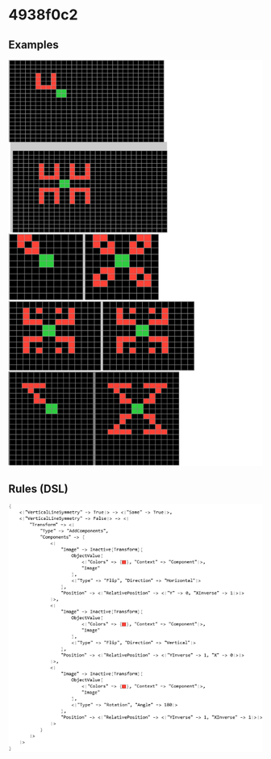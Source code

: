 # 4938f0c2

## Examples

![ARC examples for 4938f0c2](examples.png?raw=true)

## Rules (DSL)

![DSL rules for 4938f0c2](rules.png?raw=true)

